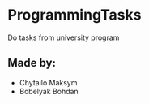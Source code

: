 # ProgrammingTasks
Do tasks from university program
## Made by:

* Chytailo Maksym
* Bobelyak Bohdan
